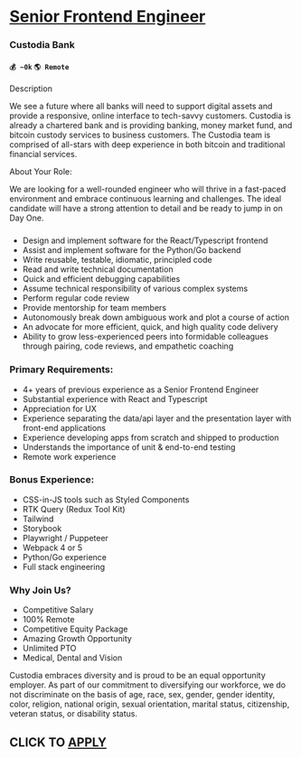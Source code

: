# [Senior Frontend Engineer](https://www.remotewlb.com/apply/senior-frontend-engineer-80460)  
### Custodia Bank  
#### `💰 ~0k` `🌎 Remote`  

Description

We see a future where all banks will need to support digital assets and provide a responsive, online interface to tech-savvy customers. Custodia is already a chartered bank and is providing banking, money market fund, and bitcoin custody services to business customers. The Custodia team is comprised of all-stars with deep experience in both bitcoin and traditional financial services.

  

About Your Role:

  

We are looking for a well-rounded engineer who will thrive in a fast-paced environment and embrace continuous learning and challenges. The ideal candidate will have a strong attention to detail and be ready to jump in on Day One.

###

  * Design and implement software for the React/Typescript frontend
  * Assist and implement software for the Python/Go backend
  * Write reusable, testable, idiomatic, principled code
  * Read and write technical documentation
  * Quick and efficient debugging capabilities
  * Assume technical responsibility of various complex systems
  * Perform regular code review
  * Provide mentorship for team members
  * Autonomously break down ambiguous work and plot a course of action
  * An advocate for more efficient, quick, and high quality code delivery
  * Ability to grow less-experienced peers into formidable colleagues through pairing, code reviews, and empathetic coaching

### Primary Requirements:

  * 4+ years of previous experience as a Senior Frontend Engineer
  * Substantial experience with React and Typescript
  * Appreciation for UX
  * Experience separating the data/api layer and the presentation layer with front-end applications
  * Experience developing apps from scratch and shipped to production
  * Understands the importance of unit & end-to-end testing
  * Remote work experience

### Bonus Experience:

  * CSS-in-JS tools such as Styled Components
  * RTK Query (Redux Tool Kit)
  * Tailwind
  * Storybook
  * Playwright / Puppeteer
  * Webpack 4 or 5
  * Python/Go experience
  * Full stack engineering

### Why Join Us?

  * Competitive Salary
  * 100% Remote
  * Competitive Equity Package
  * Amazing Growth Opportunity
  * Unlimited PTO
  * Medical, Dental and Vision

Custodia embraces diversity and is proud to be an equal opportunity employer. As part of our commitment to diversifying our workforce, we do not discriminate on the basis of age, race, sex, gender, gender identity, color, religion, national origin, sexual orientation, marital status, citizenship, veteran status, or disability status.

  
## CLICK TO [APPLY](https://www.remotewlb.com/apply/senior-frontend-engineer-80460)

